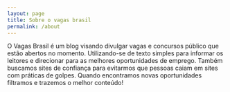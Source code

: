 ```yaml
---
layout: page
title: Sobre o vagas brasil
permalink: /about
---
```

O Vagas Brasil é um blog visando divulgar vagas e concursos público que estão abertos no momento. Utilizando-se de texto simples para informar os leitores e direcionar para as melhores oportunidades de emprego. Também buscamos sites de confiança para evitarmos que pessoas caiam em sites com práticas de golpes.
Quando encontramos novas oportunidades filtramos e trazemos o melhor conteúdo!